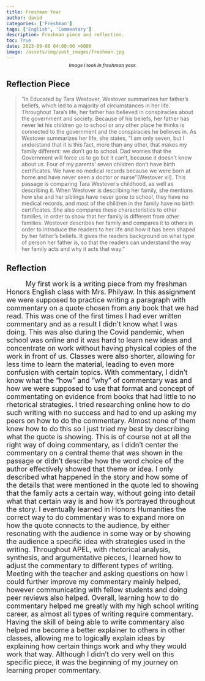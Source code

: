 ```yaml
---
title: Freshman Year
author: david
categories: ['Freshman']
tags: ['English', 'Commentary']
description: Freshman piece and reflection.
toc: True
date: 2023-09-08 04:00:00 +0000
image: /assets/img/post_images/freshman.jpg
---
```


<style>
  #essay {
    font-size: 18px;
    text-indent: 50px;
  }
  #sub{
    font-size: 12px;
    color: rgb(94, 94, 94);
    text-align: center;
    margin-top: -10px;
    font-weight: bold;
    font-style: italic;
  }
</style>

<p id="sub">Image I took in freshman year.</p>

## Reflection Piece

> “In Educated by Tara Westover, Westover summarizes her father’s beliefs, which led to a majority of circumstances in her life. Throughout Tara’s life, her father has believed in conspiracies about the government and society. Because of his beliefs, her father has never let his children go to school or any other place he thinks is connected to the government and the conspiracies he believes in. As Westover summarizes her life, she states, “I am only seven, but I understand that it is this fact, more than any other, that makes my family different: we don’t go to school. Dad worries that the Government will force us to go but it can’t, because it doesn’t know about us. Four of my parents’ seven children don’t have birth certificates. We have no medical records because we were born at home and have never seen a doctor or nurse”(Westover xii). This passage is comparing Tara Westover’s childhood, as well as describing it. When Westover is describing her family, she mentions how she and her siblings have never gone to school, they have no medical records, and most of the children in the family have no birth certificates. She also compares these characteristics to other families, in order to show that her family is different from other families. Westover describes her family and compares it to others in order to introduce the readers to her life and how it has been shaped by her father’s beliefs. It gives the readers background on what type of person her father is, so that the readers can understand the way her family acts and why it acts that way.”

## Reflection

<p id="essay"> 
My first work is a writing piece from my freshman Honors English class with Mrs. Philyaw. In this assignment we were supposed to practice writing a paragraph with commentary on a quote chosen from any book that we had read. This was one of the first times I had ever written commentary and as a result I didn't know what I was doing. This was also during the Covid pandemic, when school was online and it was hard to learn new ideas and concentrate on work without having physical copies of the work in front of us. Classes were also shorter, allowing for less time to learn the material, leading to even more confusion with certain topics. With commentary, I didn’t know what the “how” and “why” of commentary was and how we were supposed to use that format and concept of commentating on evidence from books that had little to no rhetorical strategies. I tried researching online how to do such writing with no success and had to end up asking my peers on how to do the commentary. Almost none of them knew how to do this so I just tried my best by describing what the quote is showing. This is of course not at all the right way of doing commentary, as I didn’t center the commentary on a central theme that was shown in the passage or didn’t describe how the word choice of the author effectively showed that theme or idea. I only described what happened in the story and how some of the details that were mentioned in the quote led to showing that the family acts a certain way, without going into detail what that certain way is and how it’s portrayed throughout the story. I eventually learned in Honors Humanities the correct way to do commentary was to expand more on how the quote connects to the audience, by either resonating with the audience in some way or by showing the audience a specific idea with strategies used in the writing. Throughout APEL, with rhetorical analysis, synthesis, and argumentative pieces, I learned how to adjust the commentary to different types of writing. Meeting with the teacher and asking questions on how I could further improve my commentary mainly helped, however communicating with fellow students and doing peer reviews also helped. Overall, learning how to do commentary helped me greatly with my high school writing career, as almost all types of writing require commentary. Having the skill of being able to write commentary also helped me become a better explainer to others in other classes, allowing me to logically explain ideas by explaining how certain things work and why they would work that way. Although I didn’t do very well on this specific piece, it was the beginning of my journey on learning proper commentary.
</p>
